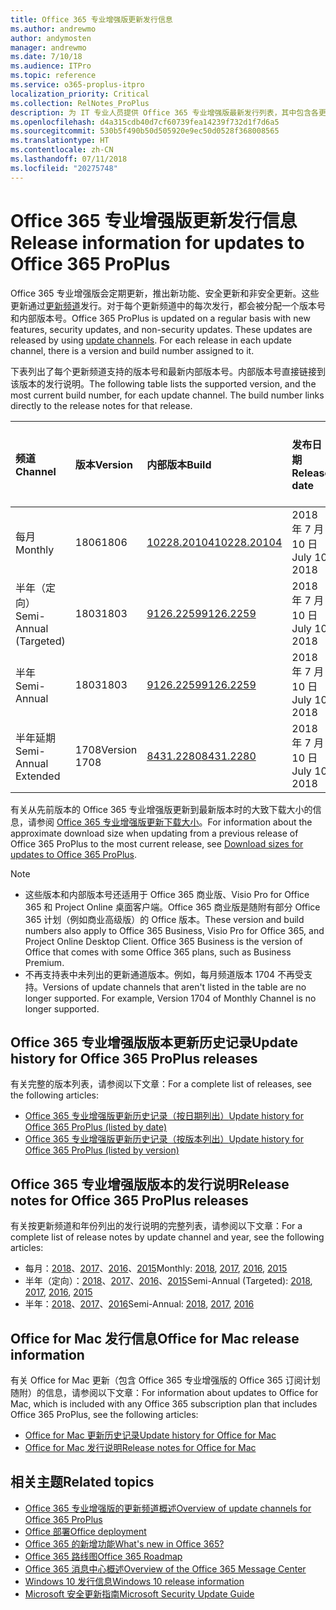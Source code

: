 ```yaml
---
title: Office 365 专业增强版更新发行信息
ms.author: andrewmo
author: andymosten
manager: andrewmo
ms.date: 7/10/18
ms.audience: ITPro
ms.topic: reference
ms.service: o365-proplus-itpro
localization_priority: Critical
ms.collection: RelNotes_ProPlus
description: 为 IT 专业人员提供 Office 365 专业增强版最新发行列表，其中包含各更新频道和发行说明链接以及更新历史记录
ms.openlocfilehash: d4a315cdb40d7cf60739fea14239f732d1f7d6a5
ms.sourcegitcommit: 530b5f490b50d505920e9ec50d0528f368008565
ms.translationtype: HT
ms.contentlocale: zh-CN
ms.lasthandoff: 07/11/2018
ms.locfileid: "20275748"
---
```

# <a name="release-information-for-updates-to-office-365-proplus"></a><span data-ttu-id="7f65e-103">Office 365 专业增强版更新发行信息</span><span class="sxs-lookup"><span data-stu-id="7f65e-103">Release information for updates to Office 365 ProPlus</span></span>

<span data-ttu-id="7f65e-p101">Office 365 专业增强版会定期更新，推出新功能、安全更新和非安全更新。这些更新通过[更新频道](https://docs.microsoft.com/deployoffice/overview-of-update-channels-for-office-365-proplus)发行。对于每个更新频道中的每次发行，都会被分配一个版本号和内部版本号。</span><span class="sxs-lookup"><span data-stu-id="7f65e-p101">Office 365 ProPlus is updated on a regular basis with new features, security updates, and non-security updates. These updates are released by using [update channels](https://docs.microsoft.com/deployoffice/overview-of-update-channels-for-office-365-proplus). For each release in each update channel, there is a version and build number assigned to it.</span></span> 

<span data-ttu-id="7f65e-p102">下表列出了每个更新频道支持的版本号和最新内部版本号。内部版本号直接链接到该版本的发行说明。</span><span class="sxs-lookup"><span data-stu-id="7f65e-p102">The following table lists the supported version, and the most current build number, for each update channel. The build number links directly to the release notes for that release.</span></span> 

  
|<span data-ttu-id="7f65e-109">**频道**</span><span class="sxs-lookup"><span data-stu-id="7f65e-109">**Channel**</span></span>|<span data-ttu-id="7f65e-110">**版本**</span><span class="sxs-lookup"><span data-stu-id="7f65e-110">**Version**</span></span>|<span data-ttu-id="7f65e-111">**内部版本**</span><span class="sxs-lookup"><span data-stu-id="7f65e-111">**Build**</span></span>|<span data-ttu-id="7f65e-112">**发布日期**</span><span class="sxs-lookup"><span data-stu-id="7f65e-112">**Release date**</span></span>|<span data-ttu-id="7f65e-113">**支持当前版本截至**</span><span class="sxs-lookup"><span data-stu-id="7f65e-113">**Current version supported until**</span></span>|
|:-----|:-----|:-----|:-----|:-----|
|<span data-ttu-id="7f65e-114">每月</span><span class="sxs-lookup"><span data-stu-id="7f65e-114">Monthly</span></span>  <br/> |<span data-ttu-id="7f65e-115">1806</span><span class="sxs-lookup"><span data-stu-id="7f65e-115">1806</span></span>  <br/> |[<span data-ttu-id="7f65e-116">10228.20104</span><span class="sxs-lookup"><span data-stu-id="7f65e-116">10228.20104</span></span>](monthly-channel-2018.md#version-1806-july-10)  <br/> | <span data-ttu-id="7f65e-117">2018 年 7 月 10 日</span><span class="sxs-lookup"><span data-stu-id="7f65e-117">July 10, 2018</span></span>  <br/> |<span data-ttu-id="7f65e-118">版本 1807 已发布</span><span class="sxs-lookup"><span data-stu-id="7f65e-118">Version 1807 is released</span></span> <br/>|
|<span data-ttu-id="7f65e-119">半年（定向）</span><span class="sxs-lookup"><span data-stu-id="7f65e-119">Semi-Annual (Targeted)</span></span>  <br/> |<span data-ttu-id="7f65e-120">1803</span><span class="sxs-lookup"><span data-stu-id="7f65e-120">1803</span></span>  <br/> |[<span data-ttu-id="7f65e-121">9126.2259</span><span class="sxs-lookup"><span data-stu-id="7f65e-121">9126.2259</span></span>](semi-annual-channel-targeted-2018.md#version-1803-july-10)  <br/> | <span data-ttu-id="7f65e-122">2018 年 7 月 10 日</span><span class="sxs-lookup"><span data-stu-id="7f65e-122">July 10, 2018</span></span>  <br/> |<span data-ttu-id="7f65e-123">2018 年 9 月 11 日</span><span class="sxs-lookup"><span data-stu-id="7f65e-123">September 11, 2018</span></span> <br/>|
|<span data-ttu-id="7f65e-124">半年</span><span class="sxs-lookup"><span data-stu-id="7f65e-124">Semi-Annual</span></span> <br/> |<span data-ttu-id="7f65e-125">1803</span><span class="sxs-lookup"><span data-stu-id="7f65e-125">1803</span></span>  <br/> | [<span data-ttu-id="7f65e-126">9126.2259</span><span class="sxs-lookup"><span data-stu-id="7f65e-126">9126.2259</span></span>](semi-annual-channel-2018.md#version-1803-july-10) <br/> |<span data-ttu-id="7f65e-127">2018 年 7 月 10 日</span><span class="sxs-lookup"><span data-stu-id="7f65e-127">July 10, 2018</span></span>  <br/> |<span data-ttu-id="7f65e-128">2019 年 9 月 11 日</span><span class="sxs-lookup"><span data-stu-id="7f65e-128">September 11, 2019</span></span> <br/>|
|<span data-ttu-id="7f65e-129">半年延期</span><span class="sxs-lookup"><span data-stu-id="7f65e-129">Semi-Annual Extended</span></span> <br/> |<span data-ttu-id="7f65e-130">1708</span><span class="sxs-lookup"><span data-stu-id="7f65e-130">Version 1708</span></span>  <br/> |[<span data-ttu-id="7f65e-131">8431.2280</span><span class="sxs-lookup"><span data-stu-id="7f65e-131">8431.2280</span></span>](semi-annual-channel-2018.md#version-1708-july-10)  <br/> | <span data-ttu-id="7f65e-132">2018 年 7 月 10 日</span><span class="sxs-lookup"><span data-stu-id="7f65e-132">July 10, 2018</span></span>  <br/> |<span data-ttu-id="7f65e-133">2019 年 3 月 12 日</span><span class="sxs-lookup"><span data-stu-id="7f65e-133">March 12, 2019</span></span> <br/>|

<span data-ttu-id="7f65e-134">有关从先前版本的 Office 365 专业增强版更新到最新版本时的大致下载大小的信息，请参阅 [Office 365 专业增强版更新下载大小](download-sizes-office365-proplus-updates.md)。</span><span class="sxs-lookup"><span data-stu-id="7f65e-134">For information about the approximate download size when updating from a previous release of Office 365 ProPlus to the most current release, see [Download sizes for updates to Office 365 ProPlus](download-sizes-office365-proplus-updates.md).</span></span>

> [!NOTE]
> - <span data-ttu-id="7f65e-p103">这些版本和内部版本号还适用于 Office 365 商业版、Visio Pro for Office 365 和 Project Online 桌面客户端。Office 365 商业版是随附有部分 Office 365 计划（例如商业高级版）的 Office 版本。</span><span class="sxs-lookup"><span data-stu-id="7f65e-p103">These version and build numbers also apply to Office 365 Business, Visio Pro for Office 365, and Project Online Desktop Client. Office 365 Business is the version of Office that comes with some Office 365 plans, such as Business Premium.</span></span>
> - <span data-ttu-id="7f65e-p104">不再支持表中未列出的更新通道版本。例如，每月频道版本 1704 不再受支持。</span><span class="sxs-lookup"><span data-stu-id="7f65e-p104">Versions of update channels that aren't listed in the table are no longer supported. For example, Version 1704 of Monthly Channel is no longer supported.</span></span> 


## <a name="update-history-for-office-365-proplus-releases"></a><span data-ttu-id="7f65e-139">Office 365 专业增强版版本更新历史记录</span><span class="sxs-lookup"><span data-stu-id="7f65e-139">Update history for Office 365 ProPlus releases</span></span>

<span data-ttu-id="7f65e-140">有关完整的版本列表，请参阅以下文章：</span><span class="sxs-lookup"><span data-stu-id="7f65e-140">For a complete list of releases, see the following articles:</span></span>
 - [<span data-ttu-id="7f65e-141">Office 365 专业增强版更新历史记录（按日期列出）</span><span class="sxs-lookup"><span data-stu-id="7f65e-141">Update history for Office 365 ProPlus (listed by date)</span></span>](update-history-office365-proplus-by-date.md)
 - [<span data-ttu-id="7f65e-142">Office 365 专业增强版更新历史记录（按版本列出）</span><span class="sxs-lookup"><span data-stu-id="7f65e-142">Update history for Office 365 ProPlus (listed by version)</span></span>](update-history-office365-proplus-by-version.md)

## <a name="release-notes-for-office-365-proplus-releases"></a><span data-ttu-id="7f65e-143">Office 365 专业增强版版本的发行说明</span><span class="sxs-lookup"><span data-stu-id="7f65e-143">Release notes for Office 365 ProPlus releases</span></span>

<span data-ttu-id="7f65e-144">有关按更新频道和年份列出的发行说明的完整列表，请参阅以下文章：</span><span class="sxs-lookup"><span data-stu-id="7f65e-144">For a complete list of release notes by update channel and year, see the following articles:</span></span>
 - <span data-ttu-id="7f65e-145">每月：[2018](monthly-channel-2018.md)、[2017](monthly-channel-2017.md)、[2016](monthly-channel-2016.md)、[2015](monthly-channel-2015.md)</span><span class="sxs-lookup"><span data-stu-id="7f65e-145">Monthly: [2018](monthly-channel-2018.md), [2017](monthly-channel-2017.md), [2016](monthly-channel-2016.md), [2015](monthly-channel-2015.md)</span></span>
 - <span data-ttu-id="7f65e-146">半年（定向）：[2018](semi-annual-channel-targeted-2018.md)、[2017](semi-annual-channel-targeted-2017.md)、[2016](semi-annual-channel-targeted-2016.md)、[2015](semi-annual-channel-targeted-2015.md)</span><span class="sxs-lookup"><span data-stu-id="7f65e-146">Semi-Annual (Targeted): [2018](semi-annual-channel-targeted-2018.md), [2017](semi-annual-channel-targeted-2017.md), [2016](semi-annual-channel-targeted-2016.md), [2015](semi-annual-channel-targeted-2015.md)</span></span>
 - <span data-ttu-id="7f65e-147">半年：[2018](semi-annual-channel-2018.md)、[2017](semi-annual-channel-2017.md)、[2016](semi-annual-channel-2016.md)</span><span class="sxs-lookup"><span data-stu-id="7f65e-147">Semi-Annual: [2018](semi-annual-channel-2018.md), [2017](semi-annual-channel-2017.md), [2016](semi-annual-channel-2016.md)</span></span>

## <a name="office-for-mac-release-information"></a><span data-ttu-id="7f65e-148">Office for Mac 发行信息</span><span class="sxs-lookup"><span data-stu-id="7f65e-148">Office for Mac release information</span></span>

<span data-ttu-id="7f65e-149">有关 Office for Mac 更新（包含 Office 365 专业增强版的 Office 365 订阅计划随附）的信息，请参阅以下文章：</span><span class="sxs-lookup"><span data-stu-id="7f65e-149">For information about updates to Office for Mac, which is included with any Office 365 subscription plan that includes Office 365 ProPlus, see the following articles:</span></span>
 - [<span data-ttu-id="7f65e-150">Office for Mac 更新历史记录</span><span class="sxs-lookup"><span data-stu-id="7f65e-150">Update history for Office for Mac</span></span>](update-history-office-for-mac.md)
 - [<span data-ttu-id="7f65e-151">Office for Mac 发行说明</span><span class="sxs-lookup"><span data-stu-id="7f65e-151">Release notes for Office for Mac</span></span>](release-notes-office-for-mac.md)


## <a name="related-topics"></a><span data-ttu-id="7f65e-152">相关主题</span><span class="sxs-lookup"><span data-stu-id="7f65e-152">Related topics</span></span>

- [<span data-ttu-id="7f65e-153">Office 365 专业增强版的更新频道概述</span><span class="sxs-lookup"><span data-stu-id="7f65e-153">Overview of update channels for Office 365 ProPlus</span></span>](https://docs.microsoft.com/deployoffice/overview-of-update-channels-for-office-365-proplus)
- [<span data-ttu-id="7f65e-154">Office 部署</span><span class="sxs-lookup"><span data-stu-id="7f65e-154">Office deployment</span></span>](https://docs.microsoft.com/deployoffice/)
- [<span data-ttu-id="7f65e-155">Office 365 的新增功能</span><span class="sxs-lookup"><span data-stu-id="7f65e-155">What's new in Office 365?</span></span>](https://support.office.com/article/95c8d81d-08ba-42c1-914f-bca4603e1426)
- [<span data-ttu-id="7f65e-156">Office 365 路线图</span><span class="sxs-lookup"><span data-stu-id="7f65e-156">Office 365 Roadmap</span></span>](https://products.office.com/business/office-365-roadmap)
- [<span data-ttu-id="7f65e-157">Office 365 消息中心概述</span><span class="sxs-lookup"><span data-stu-id="7f65e-157">Overview of the Office 365 Message Center</span></span>](https://support.office.com/article/38fb3333-bfcc-4340-a37b-deda509c2093)
- [<span data-ttu-id="7f65e-158">Windows 10 发行信息</span><span class="sxs-lookup"><span data-stu-id="7f65e-158">Windows 10 release information</span></span>](https://www.microsoft.com/itpro/windows-10/release-information)
- [<span data-ttu-id="7f65e-159">Microsoft 安全更新指南</span><span class="sxs-lookup"><span data-stu-id="7f65e-159">Microsoft Security Update Guide</span></span>](https://portal.msrc.microsoft.com/)
